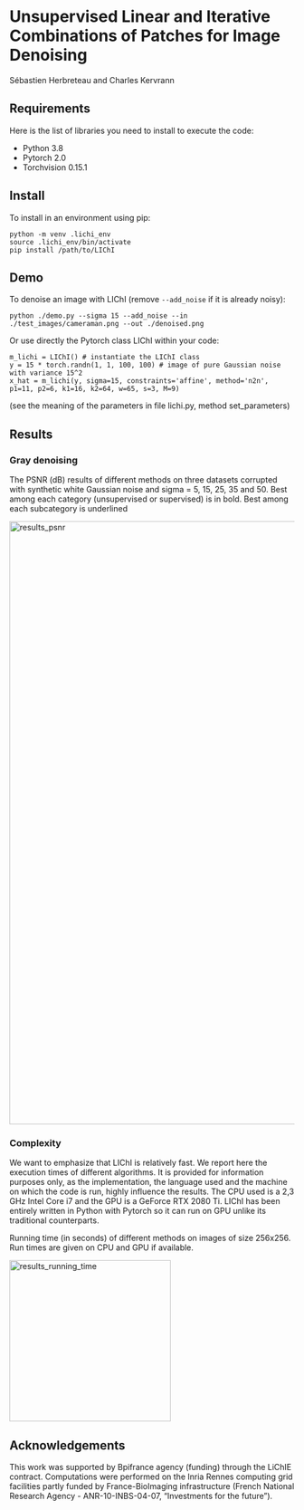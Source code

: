 # Unsupervised Linear and Iterative Combinations of Patches for Image Denoising
Sébastien Herbreteau and Charles Kervrann

## Requirements

Here is the list of libraries you need to install to execute the code:
* Python 3.8
* Pytorch 2.0
* Torchvision 0.15.1

## Install

To install in an environment using pip:

```
python -m venv .lichi_env
source .lichi_env/bin/activate
pip install /path/to/LIChI
```

## Demo

To denoise an image with LIChI (remove ``--add_noise`` if it is already noisy):
```
python ./demo.py --sigma 15 --add_noise --in ./test_images/cameraman.png --out ./denoised.png
```

Or use directly the Pytorch class LIChI within your code:
```
m_lichi = LIChI() # instantiate the LIChI class
y = 15 * torch.randn(1, 1, 100, 100) # image of pure Gaussian noise with variance 15^2
x_hat = m_lichi(y, sigma=15, constraints='affine', method='n2n', p1=11, p2=6, k1=16, k2=64, w=65, s=3, M=9)
```
(see the meaning of the parameters in file lichi.py, method set_parameters)

## Results

### Gray denoising
The PSNR (dB) results of different methods on three datasets corrupted with synthetic white Gaussian noise
and sigma = 5, 15, 25, 35 and 50. Best among each category (unsupervised or supervised) is in bold. Best among each
subcategory is underlined

<img width="1066" alt="results_psnr" src="https://user-images.githubusercontent.com/88136310/205091125-6dbbf47c-d639-4485-8a95-f649ccc44efa.png">


### Complexity
We want to emphasize that  LIChI is relatively fast. We report here the execution times of different algorithms. It is
provided for information purposes only, as the implementation, the language used and the machine on which the code is run, highly influence the  results. The CPU used is a 2,3 GHz Intel Core i7 and the GPU is a GeForce RTX 2080 Ti. LIChI has been entirely written in Python with Pytorch so it can run on GPU unlike its traditional counterparts. 


Running time (in seconds) of different methods on images of size 256x256. Run times are given on CPU and GPU if available.

<img width="285" alt="results_running_time" src="https://user-images.githubusercontent.com/88136310/205092027-11aa0770-17fd-40c1-b9d7-1973c56732b3.png">


## Acknowledgements

This work was supported by Bpifrance agency (funding) through the LiChIE contract. Computations  were performed on the Inria Rennes computing grid facilities partly funded by France-BioImaging infrastructure (French National Research Agency - ANR-10-INBS-04-07, “Investments for the future”).
